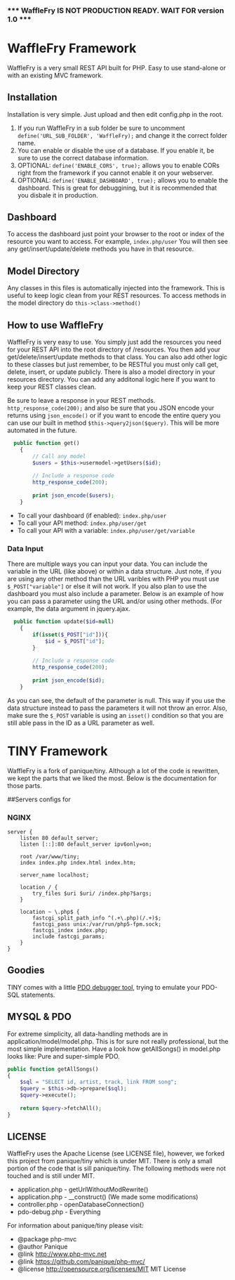 ### *** WaffleFry IS NOT PRODUCTION READY. WAIT FOR version 1.0 ***

# WaffleFry Framework

WaffleFry is a very small REST API built for PHP. Easy to use stand-alone or with an existing MVC framework.

## Installation

Installation is very simple. Just upload and then edit config.php in the root.

1. If you run WaffleFry in a sub folder be sure to uncomment `define('URL_SUB_FOLDER', 'WaffleFry);` and change it the correct folder name.
2. You can enable or disable the use of a database. If you enable it, be sure to use the correct database information.
3. OPTIONAL: `define('ENABLE_CORS', true);` allows you to enable CORs right from the framework if you cannot enable it on your webserver.
4. OPTIONAL: `define('ENABLE_DASHBOARD', true);` allows you to enable the dashboard. This is great for debuggining, but it is recommended that you disbale it in production.

## Dashboard

To access the dashboard just point your browser to the root or index of the resource you want to access. For example, `index.php/user` You will then see any get/insert/update/delete methods you have in that resource. 

## Model Directory

Any classes in this files is automatically injected into the framework. This is useful to keep logic clean from your REST resources. To access methods in the model directory do `this->class->method()`

## How to use WaffleFry

WaffleFry is very easy to use. You simply just add the resources you need for your REST API into the root directory of /resources. You then add your get/delete/insert/update methods to that class. You can also add other logic to these classes but just remember, to be RESTful you must only call get, delete, insert, or update publicly. There is also a model directory in your resources directory. You can add any additonal logic here if you want to keep your REST classes clean.

Be sure to leave a response in your REST methods. `http_response_code(200);` and also be sure that you JSON encode your returns using `json_encode()` or if you want to encode the entire query you can use our built in method `$this->query2json($query)`. This will be more automated in the future.

```php
  public function get()
    {   
        // Call any model
        $users = $this->usermodel->getUsers($id);
        
        // Include a response code
        http_response_code(200);
        
        print json_encode($users);
    }
```

- To call your dashboard (if enabled): `index.php/user`
- To call your API method: `index.php/user/get`
- To call your API with a variable: `index.php/user/get/variable`

### Data Input

There are multiple ways you can input your data. You can include the variable in the URL (like above) or within a data structure. Just note, if you are using any other method than the URL varibles with PHP you must use `$_POST["variable"]` or else it will not work. If you also plan to use the dashboard you must also include a parameter. Below is an example of how you can pass a parameter using the URL and/or using other methods. (For example, the data argument in jquery.ajax.

```php
  public function update($id=null)
    {   
        if(isset($_POST["id"])){
            $id = $_POST["id"];
        }
        
        // Include a response code
        http_response_code(200);
        
        print json_encode($id);
    }
```

As you can see, the default of the parameter is null. This way if you use the data structure instead to pass the parameters it will not throw an error. Also, make sure the `$_POST` variable is using an `isset()` condition so that you are still able pass in the ID as a URL parameter as well.

# TINY Framework

WaffleFry is a fork of panique/tiny. Although a lot of the code is rewritten, we kept the parts that we liked the most. Below is the documentation for those parts.

##Servers configs for

### NGINX

```nginx
server {
    listen 80 default_server;
    listen [::]:80 default_server ipv6only=on;

    root /var/www/tiny;
    index index.php index.html index.htm;

    server_name localhost;

    location / {
        try_files $uri $uri/ /index.php?$args;
    }

    location ~ \.php$ {
        fastcgi_split_path_info ^(.+\.php)(/.+)$;
        fastcgi_pass unix:/var/run/php5-fpm.sock;
        fastcgi_index index.php;
        include fastcgi_params;
    }
}
```

## Goodies

TINY comes with a little [PDO debugger tool](https://github.com/panique/pdo-debug), trying to emulate your PDO-SQL
statements.

## MYSQL & PDO

For extreme simplicity, all data-handling methods are in application/model/model.php. This is for sure not really
professional, but the most simple implementation. Have a look how getAllSongs() in model.php looks like: Pure and
super-simple PDO.

```php
public function getAllSongs()
{
    $sql = "SELECT id, artist, track, link FROM song";
    $query = $this->db->prepare($sql);
    $query->execute();
    
    return $query->fetchAll();
}
```

## LICENSE

WaffleFry uses the Apache License (see LICENSE file), however, we forked this project from panique/tiny which is under MIT. There is only a small portion of the code that is sill panique/tiny. The following methods were not touched and is still under MIT.

- application.php - getUrlWithoutModRewrite()
- application.php - __construct() (We made some modifications)
- controller.php - openDatabaseConnection()
- pdo-debug.php - Everything

For information about panique/tiny please visit:

- @package php-mvc
- @author Panique
- @link http://www.php-mvc.net
- @link https://github.com/panique/php-mvc/
- @license http://opensource.org/licenses/MIT MIT License
